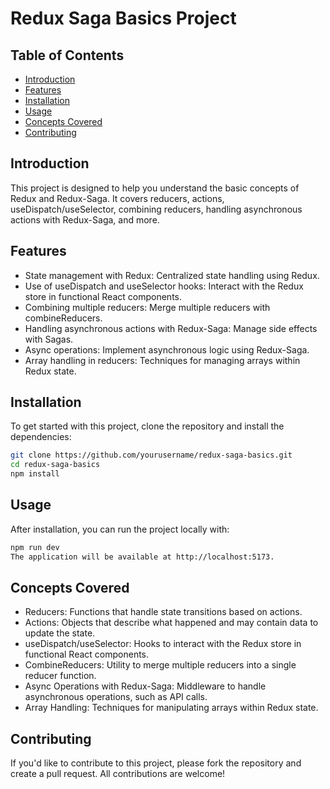 # Redux Saga Basics Project

## Table of Contents

- [Introduction](#introduction)
- [Features](#features)
- [Installation](#installation)
- [Usage](#usage)
- [Concepts Covered](#concepts-covered)
- [Contributing](#contributing)

## Introduction

This project is designed to help you understand the basic concepts of Redux and Redux-Saga. It covers reducers, actions, useDispatch/useSelector, combining reducers, handling asynchronous actions with Redux-Saga, and more.

## Features

- State management with Redux: Centralized state handling using Redux.
- Use of useDispatch and useSelector hooks: Interact with the Redux store in functional React components.
- Combining multiple reducers: Merge multiple reducers with combineReducers.
- Handling asynchronous actions with Redux-Saga: Manage side effects with Sagas.
- Async operations: Implement asynchronous logic using Redux-Saga.
- Array handling in reducers: Techniques for managing arrays within Redux state.

## Installation

To get started with this project, clone the repository and install the dependencies:

```bash
git clone https://github.com/yourusername/redux-saga-basics.git
cd redux-saga-basics
npm install
```

## Usage

After installation, you can run the project locally with:

```bash
npm run dev
The application will be available at http://localhost:5173.
```

## Concepts Covered

- Reducers: Functions that handle state transitions based on actions.
- Actions: Objects that describe what happened and may contain data to update the state.
- useDispatch/useSelector: Hooks to interact with the Redux store in functional React components.
- CombineReducers: Utility to merge multiple reducers into a single reducer function.
- Async Operations with Redux-Saga: Middleware to handle asynchronous operations, such as API calls.
- Array Handling: Techniques for manipulating arrays within Redux state.

## Contributing

If you'd like to contribute to this project, please fork the repository and create a pull request. All contributions are welcome!

